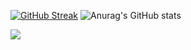 [![GitHub Streak](https://github-readme-streak-stats.herokuapp.com/?user=dghalbr)](https://git.io/streak-stats)
![Anurag's GitHub stats](https://github-readme-stats.vercel.app/api?username=dghalbr&show_icons=true&theme=radical&card_width=495)

![](https://komarev.com/ghpvc/?username=dghalbr)
